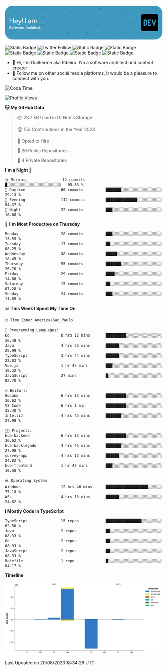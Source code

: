 ![Header](./assets/github-header-image.png)

![Static Badge](https://img.shields.io/badge/Software%20Architect-blue)
 ![Twitter Follow](https://img.shields.io/twitter/follow/dev_pkg) ![Static Badge](https://img.shields.io/badge/Java-orange) ![Static Badge](https://img.shields.io/badge/Springboot-green) ![Static Badge](https://img.shields.io/badge/Golang-blue) ![Static Badge](https://img.shields.io/badge/Nodejs-green) ![Static Badge](https://img.shields.io/badge/Javascript-yellow) ![Static Badge](https://img.shields.io/badge/Vuejs-green)

- 👋 Hi, I'm Guilherme aka Ribeiro. I'm a software architect and content creator
- 👀 Follow me on other social media platforms, It would be a pleasure to connect with you.

<!--START_SECTION:waka-->
![Code Time](http://img.shields.io/badge/Code%20Time-60%20hrs%208%20mins-blue)

![Profile Views](http://img.shields.io/badge/Profile%20Views-1-blue)

**🐱 My GitHub Data** 

> 📦 23.7 kB Used in GitHub's Storage 
 > 
> 🏆 153 Contributions in the Year 2023
 > 
> 💼 Opted to Hire
 > 
> 📜 26 Public Repositories 
 > 
> 🔑 4 Private Repositories 
 > 
**I'm a Night 🦉** 

```text
🌞 Morning                12 commits          █░░░░░░░░░░░░░░░░░░░░░░░░   05.83 % 
🌆 Daytime                60 commits          ███████░░░░░░░░░░░░░░░░░░   29.13 % 
🌃 Evening                112 commits         ██████████████░░░░░░░░░░░   54.37 % 
🌙 Night                  22 commits          ███░░░░░░░░░░░░░░░░░░░░░░   10.68 % 
```
📅 **I'm Most Productive on Thursday** 

```text
Monday                   28 commits          ███░░░░░░░░░░░░░░░░░░░░░░   13.59 % 
Tuesday                  17 commits          ██░░░░░░░░░░░░░░░░░░░░░░░   08.25 % 
Wednesday                38 commits          █████░░░░░░░░░░░░░░░░░░░░   18.45 % 
Thursday                 55 commits          ███████░░░░░░░░░░░░░░░░░░   26.70 % 
Friday                   29 commits          ████░░░░░░░░░░░░░░░░░░░░░   14.08 % 
Saturday                 15 commits          ██░░░░░░░░░░░░░░░░░░░░░░░   07.28 % 
Sunday                   24 commits          ███░░░░░░░░░░░░░░░░░░░░░░   11.65 % 
```


📊 **This Week I Spent My Time On** 

```text
🕑︎ Time Zone: America/Sao_Paulo

💬 Programming Languages: 
Go                       6 hrs 12 mins       █████████░░░░░░░░░░░░░░░░   36.48 % 
Java                     4 hrs 25 mins       ██████░░░░░░░░░░░░░░░░░░░   25.99 % 
TypeScript               3 hrs 44 mins       ██████░░░░░░░░░░░░░░░░░░░   22.03 % 
Vue.js                   1 hr 45 mins        ███░░░░░░░░░░░░░░░░░░░░░░   10.32 % 
JavaScript               27 mins             █░░░░░░░░░░░░░░░░░░░░░░░░   02.70 % 

🔥 Editors: 
GoLand                   6 hrs 13 mins       █████████░░░░░░░░░░░░░░░░   36.62 % 
VS Code                  6 hrs 1 min         █████████░░░░░░░░░░░░░░░░   35.40 % 
IntelliJ                 4 hrs 45 mins       ███████░░░░░░░░░░░░░░░░░░   27.98 % 

🐱‍💻 Projects: 
hub-backend              6 hrs 13 mins       █████████░░░░░░░░░░░░░░░░   36.62 % 
hub-backlegado           4 hrs 45 mins       ███████░░░░░░░░░░░░░░░░░░   27.98 % 
survey-app               4 hrs 13 mins       ██████░░░░░░░░░░░░░░░░░░░   24.82 % 
hub-frontend             1 hr 47 mins        ███░░░░░░░░░░░░░░░░░░░░░░   10.58 % 

💻 Operating System: 
Windows                  12 hrs 46 mins      ███████████████████░░░░░░   75.18 % 
WSL                      4 hrs 13 mins       ██████░░░░░░░░░░░░░░░░░░░   24.82 % 
```

**I Mostly Code in TypeScript** 

```text
TypeScript               15 repos            ████████████████░░░░░░░░░   62.50 % 
Java                     2 repos             ██░░░░░░░░░░░░░░░░░░░░░░░   08.33 % 
Go                       2 repos             ██░░░░░░░░░░░░░░░░░░░░░░░   08.33 % 
JavaScript               2 repos             ██░░░░░░░░░░░░░░░░░░░░░░░   08.33 % 
Makefile                 1 repo              █░░░░░░░░░░░░░░░░░░░░░░░░   04.17 % 
```



**Timeline**

![Lines of Code chart](https://raw.githubusercontent.com/Guilhrib/Guilhrib/main/assets/bar_graph.png)


 Last Updated on 20/08/2023 18:34:26 UTC
<!--END_SECTION:waka-->
